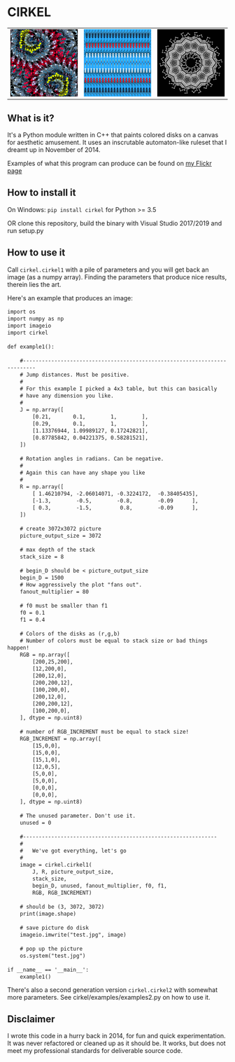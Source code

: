 

# CIRKEL

<table>
<tr>
<td><img src="https://raw.githubusercontent.com/zmic/cirkel/master/generated/example1.jpg" width=270px></td>
<td><img src="https://raw.githubusercontent.com/zmic/cirkel/master/generated/example2.jpg" width=270px></td>
<td><img src="https://raw.githubusercontent.com/zmic/cirkel/master/generated/example3.jpg" width=270px></td>
</tr>
</table>

## What is it?
It's a Python module written in C++ that paints colored disks on a canvas for aesthetic amusement. It uses an inscrutable automaton-like ruleset that I dreamt up in November of 2014.

Examples of what this program can produce can be found on 
[my Flickr page](https://www.flickr.com/photos/66348526@N00/albums/72157665578003511)

## How to install it

On Windows:
`pip install cirkel` for Python >= 3.5

OR clone this repository, build the binary with Visual Studio 2017/2019 and run setup.py

## How to  use it
Call `cirkel.cirkel1` with a pile of parameters and you will get back an image (as a numpy array). Finding the parameters that produce nice results, therein lies the art.

Here's an example that produces an image:

```
import os
import numpy as np
import imageio
import cirkel

def example1():    

    #--------------------------------------------------------------------------
    # Jump distances. Must be positive.
    #
    # For this example I picked a 4x3 table, but this can basically
    # have any dimension you like.
    #
    J = np.array([
        [0.21,       0.1,        1,        ],
        [0.29,       0.1,        1,        ],
        [1.13376944, 1.09989127, 0.17242821],
        [0.87785842, 0.04221375, 0.58281521],
    ])
 
    # Rotation angles in radians. Can be negative.
    #
    # Again this can have any shape you like 
    #
    R = np.array([
        [ 1.46210794, -2.06014071, -0.3224172,  -0.38405435],
        [-1.3,        -0.5,        -0.8,        -0.09      ],
        [ 0.3,        -1.5,         0.8,        -0.09      ],
    ])

    # create 3072x3072 picture
    picture_output_size = 3072
    
    # max depth of the stack
    stack_size = 8
    
    # begin_D should be < picture_output_size
    begin_D = 1500
    # How aggressively the plot "fans out".
    fanout_multiplier = 80
    
    # f0 must be smaller than f1
    f0 = 0.1
    f1 = 0.4
    
    # Colors of the disks as (r,g,b)
    # Number of colors must be equal to stack size or bad things happen!
    RGB = np.array([
        [200,25,200],
        [12,200,0],
        [200,12,0],
        [200,200,12],
        [100,200,0],
        [200,12,0],
        [200,200,12],
        [100,200,0],
    ], dtype = np.uint8)

    # number of RGB_INCREMENT must be equal to stack size!
    RGB_INCREMENT = np.array([
        [15,0,0],
        [15,0,0],
        [15,1,0],
        [12,0,5],
        [5,0,0],
        [5,0,0],        
        [0,0,0],
        [0,0,0],        
    ], dtype = np.uint8)

    # The unused parameter. Don't use it.
    unused = 0
    
    #--------------------------------------------------------------
    #      
    #   We've got everything, let's go
    # 
    image = cirkel.cirkel1(
        J, R, picture_output_size, 
        stack_size, 
        begin_D, unused, fanout_multiplier, f0, f1,
        RGB, RGB_INCREMENT)
    
    # should be (3, 3072, 3072)    
    print(image.shape)   

    # save picture do disk
    imageio.imwrite("test.jpg", image)
    
    # pop up the picture
    os.system("test.jpg")

if __name__ == '__main__':    
    example1()
```

There's also a second generation version `cirkel.cirkel2` with somewhat more parameters. See cirkel/examples/examples2.py on how to use it.


## Disclaimer
I wrote this code in a hurry back in 2014, for fun and quick experimentation. It was never refactored or cleaned up as it should be. It works, but does not meet my professional standards for deliverable source code.


